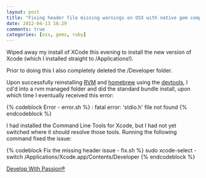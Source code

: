 ```yaml
---
layout: post
title: "Fixing header file missing warnings on OSX with native gem compilation"
date: 2012-04-13 18:29
comments: true
categories: [osx, gems, ruby]
---
```

Wiped away my install of XCode this evening to install the new version of Xcode (which I installed straight to /Applications!).

Prior to doing this I also completely deleted the /Developer folder.

Upon successfully reinstalling [RVM](http://beginrescueend.com) and [homebrew](https://github.com/mxcl/homebrew) using the [devtools](http://github.com/developwithpassion/devtools), I cd'd into a rvm managed folder and did the standard bundle install, upon which time I eventually received this error:

{% codeblock Error - error.sh  %}
: fatal error: 'stdio.h' file not found
{% endcodeblock %}

I had installed the Command Line Tools for Xcode, but I had not yet switched where it should resolve those tools. Running the following command fixed the issue:

{% codeblock Fix the missing header issue - fix.sh  %}
sudo xcode-select -switch /Applications/Xcode.app/Contents/Developer
{% endcodeblock %}

[Develop With Passion®](http://www.developwithpassion.com)

